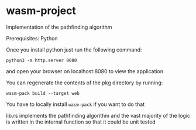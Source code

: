# wasm-project

Implementation of the pathfinding algorithm

Prerequisites: Python

Once you install python just run the following command:

`python3 -m http.server 8080`

and open your browser on localhost:8080 to view the application

You can regenerate the contents of the pkg directory by running:

`wasm-pack build --target web`

You have to locally install `wasm-pack` if you want to do that

lib.rs implements the pathfinding algorithm and the vast majority of the logic is written in the internal function
so that it could be unit tested